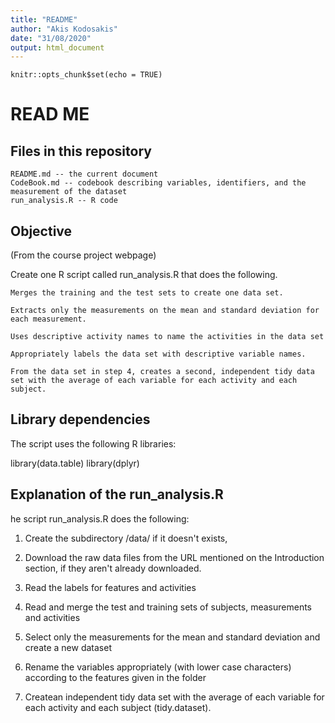 ```yaml
---
title: "README"
author: "Akis Kodosakis"
date: "31/08/2020"
output: html_document
---
```


```{r setup, include=FALSE}
knitr::opts_chunk$set(echo = TRUE)
```

# READ ME 

## Files in this repository

    README.md -- the current document
    CodeBook.md -- codebook describing variables, identifiers, and the measurement of the dataset
    run_analysis.R -- R code
    
## Objective

(From the course project webpage)

Create one R script called run_analysis.R that does the following.

    Merges the training and the test sets to create one data set.

    Extracts only the measurements on the mean and standard deviation for each measurement.

    Uses descriptive activity names to name the activities in the data set

    Appropriately labels the data set with descriptive variable names.

    From the data set in step 4, creates a second, independent tidy data set with the average of each variable for each activity and each subject.

    
## Library dependencies

The script uses the following R libraries:

library(data.table)
library(dplyr)

## Explanation of the run_analysis.R

he script run_analysis.R does the following:

1) Create the subdirectory /data/ if it doesn't exists,

2)  Download the raw data files from the URL mentioned on the Introduction section, if they aren't already downloaded.

3)  Read the labels for features and activities

4)  Read and merge the test and training sets of subjects, measurements and activities

5) Select only the measurements for the mean and standard deviation and create a new dataset

6) Rename the variables appropriately (with lower case characters) according to the features given in the folder

7) Createan independent tidy data set with the average of each variable for each activity and each subject (tidy.dataset).


